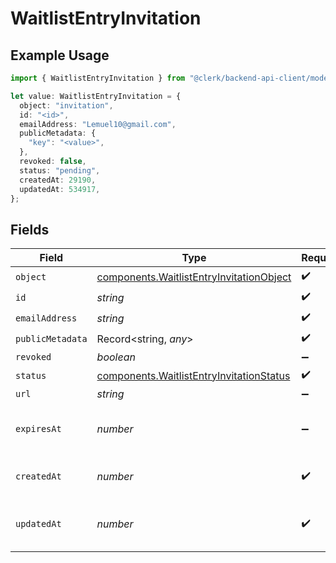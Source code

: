 # WaitlistEntryInvitation

## Example Usage

```typescript
import { WaitlistEntryInvitation } from "@clerk/backend-api-client/models/components";

let value: WaitlistEntryInvitation = {
  object: "invitation",
  id: "<id>",
  emailAddress: "Lemuel10@gmail.com",
  publicMetadata: {
    "key": "<value>",
  },
  revoked: false,
  status: "pending",
  createdAt: 29190,
  updatedAt: 534917,
};
```

## Fields

| Field                                                                                                | Type                                                                                                 | Required                                                                                             | Description                                                                                          | Example                                                                                              |
| ---------------------------------------------------------------------------------------------------- | ---------------------------------------------------------------------------------------------------- | ---------------------------------------------------------------------------------------------------- | ---------------------------------------------------------------------------------------------------- | ---------------------------------------------------------------------------------------------------- |
| `object`                                                                                             | [components.WaitlistEntryInvitationObject](../../models/components/waitlistentryinvitationobject.md) | :heavy_check_mark:                                                                                   | N/A                                                                                                  |                                                                                                      |
| `id`                                                                                                 | *string*                                                                                             | :heavy_check_mark:                                                                                   | N/A                                                                                                  |                                                                                                      |
| `emailAddress`                                                                                       | *string*                                                                                             | :heavy_check_mark:                                                                                   | N/A                                                                                                  |                                                                                                      |
| `publicMetadata`                                                                                     | Record<string, *any*>                                                                                | :heavy_check_mark:                                                                                   | N/A                                                                                                  |                                                                                                      |
| `revoked`                                                                                            | *boolean*                                                                                            | :heavy_minus_sign:                                                                                   | N/A                                                                                                  | false                                                                                                |
| `status`                                                                                             | [components.WaitlistEntryInvitationStatus](../../models/components/waitlistentryinvitationstatus.md) | :heavy_check_mark:                                                                                   | N/A                                                                                                  | pending                                                                                              |
| `url`                                                                                                | *string*                                                                                             | :heavy_minus_sign:                                                                                   | N/A                                                                                                  |                                                                                                      |
| `expiresAt`                                                                                          | *number*                                                                                             | :heavy_minus_sign:                                                                                   | Unix timestamp of expiration.<br/>                                                                   |                                                                                                      |
| `createdAt`                                                                                          | *number*                                                                                             | :heavy_check_mark:                                                                                   | Unix timestamp of creation.<br/>                                                                     |                                                                                                      |
| `updatedAt`                                                                                          | *number*                                                                                             | :heavy_check_mark:                                                                                   | Unix timestamp of last update.<br/>                                                                  |                                                                                                      |